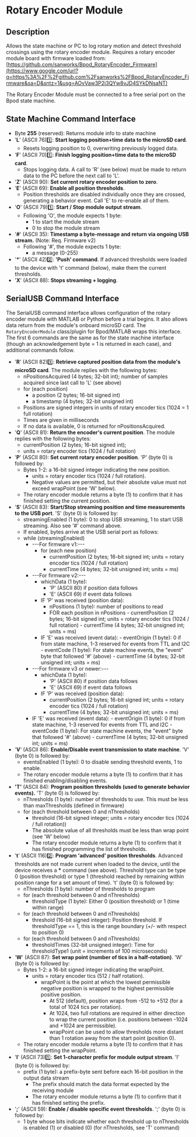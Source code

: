 # Rotary Encoder Module
## Description
Allows the state machine or PC to log rotary motion and detect threshold crossings using the rotary encoder module.
Requires a rotary encoder module board with firmware loaded from:
[https://github.com/sanworks/Bpod_RotaryEncoder_Firmware](https://www.google.com/url?q=https%3A%2F%2Fgithub.com%2Fsanworks%2FBpod_RotaryEncoder_Firmware&sa=D&sntz=1&usg=AOvVaw3P2j3QYw8vJD4SYkDNsaNT)

The Rotary Encoder Module must be connected to a free serial port on the Bpod state machine.

## State Machine Command Interface
- Byte **255** (reserved): Returns module info to state machine
- '**L**' (ASCII 76):one:: **Start logging position+time data to the microSD card**. 
    - Resets logging position to 0, overwriting previously logged data.
- '**F**' (ASCII 70):one:: **Finish logging position+time data to the microSD card**. 
    - Stops logging data. A call to 'R' (see below) must be made to return data to the PC before the next call to 'L'.
- '**Z**' (ASCII 90): **Set current rotary encoder position to zero**. 
- '**E**' (ASCII 69): **Enable all position thresholds**.
    - Position thresholds are disabled individually once they are crossed, generating a behavior event. Call 'E' to re-enable all of them.
- '**O**' (ASCII 79):one:: **Start / Stop module output stream**.
    - Following 'O', the module expects 1 byte:
        - 1 to start the module stream
        - 0 to stop the module stream
- '**#**' (ASCII 35): **Timestamp a byte-message and return via ongoing USB stream.** (Note: Req. Firmware v2)
    - Following '#', the module expects 1 byte:
        - a message (0-255)
- '**\***' (ASCII 42):two:: **'Push' command**. If advanced thresholds were loaded to the device with 't' command (below), make them the current thresholds.
- '**X**' (ASCII 88): **Stops streaming + logging**.

## SerialUSB Command Interface
The SerialUSB command interface allows configuration of the rotary encoder module with MATLAB or Python before a trial begins. It also allows data return from the module's onboard microSD card. The `RotaryEncoderModule` class/plugin for Bpod/MATLAB wraps this interface. The first 6 commands are the same as for the state machine interface (though an acknowledgement byte = 1 is returned in each case), and additional commands follow.

- '**R**' (ASCII 82):one:: **Retrieve captured position data from the module's microSD card**. The module replies with the following bytes:
    - nPositionsAcquired (4 bytes; 32-bit int); number of samples acquired since last call to 'L' (see above)
    - for (each position)
        - a position (2 bytes; 16-bit signed int)
        - a timestamp (4 bytes; 32-bit unsigned int)
    - Positions are signed integers in units of rotary encoder tics (1024 = 1 full rotation)
    - Times are given in milliseconds
    - If no data is available, 0 is returned for nPositionsAcquired.
- '**Q**' (ASCII 81): **Return the encoder's current position**. The module replies with the following bytes:
    - currentPosition (2 bytes; 16-bit signed int);
    - units = rotary encoder tics (1024 / full rotation)
- '**P**' (ASCII 80): **Set current rotary encoder position**. 'P' (byte 0) is followed by:
    - Bytes 1-2: a 16-bit signed integer indicating the new position.
        - units = rotary encoder tics (1024 / full rotation).
        - Negative values are permitted, but their absolute value must not exceed wrapPoint (see 'W' below).
    - The rotary encoder module returns a byte (1) to confirm that it has finished setting the current position.
- '**S**' (ASCII 83): **Start/Stop streaming position and time measurements to the USB port**. 'S' (byte 0) is followed by:
    - streamingEnabled (1 byte): 0 to stop USB streaming, 1 to start USB streaming. Also see '#' command above.
    - If enabled, bytes arrive at the USB serial port as follows:
    - while (streamingEnabled)
        - ---For firmware v1:---
            - for (each new position)
                - currentPosition (2 bytes; 16-bit signed int; units = rotary encoder tics (1024 / full rotation)
                - currentTime (4 bytes; 32-bit unsigned int; units = ms)
        - ---For firmware v2:---
            - whichData (1 byte):
                - 'P' (ASCII 80) if position data follows
                - 'E' (ASCII 69) if event data follows
            - IF 'P' was received (position data):
                - nPositions (1 byte): number of positions to read
                - FOR each position in nPositions
                        - currentPosition (2 bytes; 16-bit signed int; units = rotary encoder tics (1024 / full rotation)
                        - currentTime (4 bytes; 32-bit unsigned int; units = ms)
            - IF 'E' was received (event data):
                    - eventOrigin (1 byte): 0 if from state machine, 1-3 reserved for events from TTL and I2C
                    - eventCode (1 byte): For state machine events, the "event" byte that followed '#' (above)
                        - currentTime (4 bytes; 32-bit unsigned int; units = ms)
        - ---For firmware v3 or newer:---
            - whichData (1 byte):
                - 'P' (ASCII 80) if position data follows
                - 'E' (ASCII 69) if event data follows
            - IF 'P' was received (position data):
                - currentPosition (2 bytes; 16-bit signed int; units = rotary encoder tics (1024 / full rotation)
                - currentTime (4 bytes; 32-bit unsigned int; units = ms)
         - IF 'E' was received (event data):
                - eventOrigin (1 byte): 0 if from state machine, 1-3 reserved for events from TTL and I2C
                - eventCode (1 byte): For state machine events, the "event" byte that followed '#' (above)
                - currentTime (4 bytes; 32-bit unsigned int; units = ms)
- '**V**' (ASCII 86): **Enable/Disable event transmission to state machine**. 'V' (byte 0) is followed by:
    - eventsEnabled (1 byte): 0 to disable sending threshold events, 1 to enable.
    - The rotary encoder module returns a byte (1) to confirm that it has finished enabling/disabling events.
- **'T'** (ASCII 84): **Program position thresholds (used to generate behavior events).** 'T' (byte 0) is followed by:
    - nThresholds (1 byte): number of thresholds to use. This must be less than maxThresholds (defined in firmware)
    - for (each threshold between 0 and nThresholds)
        - threshold (16-bit signed integer; units = rotary encoder tics (1024 / full rotation))
        - The absolute value of all thresholds must be less than wrap point (see 'W' below)
        - The rotary encoder module returns a byte (1) to confirm that it has finished programming the list of thresholds.
- '**t**' (ASCII 116):two:: **Program 'advanced' position thresholds**. Advanced thresholds are not made current when loaded to the device, until the device receives a **\*** command (see above). Threshold type can be type 0 (position threshold) or type 1 (threshold reached by remaining within position range for a set amount of time). 't' (byte 0) is followed by:
    - nThresholds (1 byte): number of thresholds to program
    - for (each threshold between 0 and nThresholds)
        - thresholdType (1 byte): Either 0 (position threshold) or 1 (time within range)
    - for (each threshold between 0 and nThresholds)
        - threshold (16-bit signed integer): Position threshold. If thresholdType == 1, this is the range boundary (+/- with respect to position 0)
    - for (each threshold between 0 and nThresholds)
        - thresholdTimes (32-bit unsigned integer): Time for thresholdType1 (unit = increments of 100 microseconds)
- '**W**' (ASCII 87): **Set wrap point (number of tics in a half-rotation)**. 'W' (byte 0) is followed by:
    - Bytes 1-2: a 16-bit signed integer indicating the wrapPoint.
        - units = rotary encoder tics (512 / half rotation).
            - wrapPoint is the point at which the lowest permissible negative position is wrapped to the highest permissible positive position.
                - At 512 (default), position wraps from -512 to +512 (for a total of 1024 tics per rotation).
                - At 1024, two full rotations are required in either direction to wrap the current position (i.e. positions between -1024 and +1024 are permissible).
                - wrapPoint can be used to allow thresholds more distant than 1 rotation away from the start point (position 0).
    - The rotary encoder module returns a byte (1) to confirm that it has finished setting the wrapPoint.
- '**I**' (ASCII 73):one:: **Set 1-character prefix for module output stream**. 'I' (byte 0) is followed by:
    - prefix (1 byte): a prefix-byte sent before each 16-bit position in the output data stream
        - The prefix should match the data format expected by the receiving module
        - The rotary encoder module returns a byte (1) to confirm that it has finished setting the prefix.
- '**;**' (ASCII 59): **Enable / disable specific event thresholds**. ';' (byte 0) is followed by:
    - 1 byte whose bits indicate whether each threshold up to nThresholds is enabled (1) or disabled (0) (for nThresholds, see 'T' command)